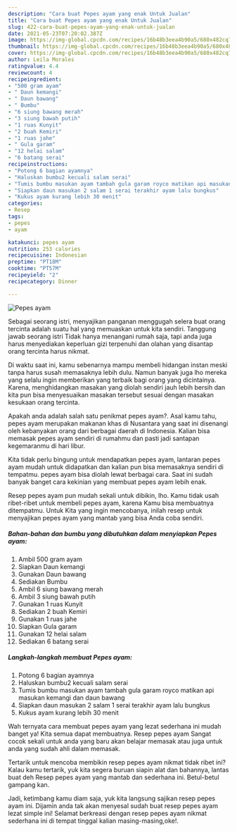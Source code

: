 ```yaml
---
description: "Cara buat Pepes ayam yang enak Untuk Jualan"
title: "Cara buat Pepes ayam yang enak Untuk Jualan"
slug: 422-cara-buat-pepes-ayam-yang-enak-untuk-jualan
date: 2021-05-23T07:20:02.387Z
image: https://img-global.cpcdn.com/recipes/16b48b3eea4b90a5/680x482cq70/pepes-ayam-foto-resep-utama.jpg
thumbnail: https://img-global.cpcdn.com/recipes/16b48b3eea4b90a5/680x482cq70/pepes-ayam-foto-resep-utama.jpg
cover: https://img-global.cpcdn.com/recipes/16b48b3eea4b90a5/680x482cq70/pepes-ayam-foto-resep-utama.jpg
author: Leila Morales
ratingvalue: 4.4
reviewcount: 4
recipeingredient:
- "500 gram ayam"
- " Daun kemangi"
- " Daun bawang"
- " Bumbu"
- "6 siung bawang merah"
- "3 siung bawah putih"
- "1 ruas Kunyit"
- "2 buah Kemiri"
- "1 ruas jahe"
- " Gula garam"
- "12 helai salam"
- "6 batang serai"
recipeinstructions:
- "Potong 6 bagian ayamnya"
- "Haluskan bumbu2 kecuali salam serai"
- "Tumis bumbu masukan ayam tambah gula garam royco matikan api masukan kemangi dan daun bawang"
- "Siapkan daun masukan 2 salam 1 serai terakhir ayam lalu bungkus"
- "Kukus ayam kurang lebih 30 menit"
categories:
- Resep
tags:
- pepes
- ayam

katakunci: pepes ayam 
nutrition: 253 calories
recipecuisine: Indonesian
preptime: "PT18M"
cooktime: "PT57M"
recipeyield: "2"
recipecategory: Dinner

---
```



![Pepes ayam](https://img-global.cpcdn.com/recipes/16b48b3eea4b90a5/680x482cq70/pepes-ayam-foto-resep-utama.jpg)

Sebagai seorang istri, menyajikan panganan menggugah selera buat orang tercinta adalah suatu hal yang memuaskan untuk kita sendiri. Tanggung jawab seorang istri Tidak hanya menangani rumah saja, tapi anda juga harus menyediakan keperluan gizi terpenuhi dan olahan yang disantap orang tercinta harus nikmat.

Di waktu  saat ini, kamu sebenarnya mampu membeli hidangan instan meski tanpa harus susah memasaknya lebih dulu. Namun banyak juga lho mereka yang selalu ingin memberikan yang terbaik bagi orang yang dicintainya. Karena, menghidangkan masakan yang diolah sendiri jauh lebih bersih dan kita pun bisa menyesuaikan masakan tersebut sesuai dengan masakan kesukaan orang tercinta. 



Apakah anda adalah salah satu penikmat pepes ayam?. Asal kamu tahu, pepes ayam merupakan makanan khas di Nusantara yang saat ini disenangi oleh kebanyakan orang dari berbagai daerah di Indonesia. Kalian bisa memasak pepes ayam sendiri di rumahmu dan pasti jadi santapan kegemaranmu di hari libur.

Kita tidak perlu bingung untuk mendapatkan pepes ayam, lantaran pepes ayam mudah untuk didapatkan dan kalian pun bisa memasaknya sendiri di tempatmu. pepes ayam bisa diolah lewat berbagai cara. Saat ini sudah banyak banget cara kekinian yang membuat pepes ayam lebih enak.

Resep pepes ayam pun mudah sekali untuk dibikin, lho. Kamu tidak usah ribet-ribet untuk membeli pepes ayam, karena Kamu bisa membuatnya ditempatmu. Untuk Kita yang ingin mencobanya, inilah resep untuk menyajikan pepes ayam yang mantab yang bisa Anda coba sendiri.

<!--inarticleads1-->

##### Bahan-bahan dan bumbu yang dibutuhkan dalam menyiapkan Pepes ayam:

1. Ambil 500 gram ayam
1. Siapkan  Daun kemangi
1. Gunakan  Daun bawang
1. Sediakan  Bumbu
1. Ambil 6 siung bawang merah
1. Ambil 3 siung bawah putih
1. Gunakan 1 ruas Kunyit
1. Sediakan 2 buah Kemiri
1. Gunakan 1 ruas jahe
1. Siapkan  Gula garam
1. Gunakan 12 helai salam
1. Sediakan 6 batang serai




<!--inarticleads2-->

##### Langkah-langkah membuat Pepes ayam:

1. Potong 6 bagian ayamnya
1. Haluskan bumbu2 kecuali salam serai
1. Tumis bumbu masukan ayam tambah gula garam royco matikan api masukan kemangi dan daun bawang
1. Siapkan daun masukan 2 salam 1 serai terakhir ayam lalu bungkus
1. Kukus ayam kurang lebih 30 menit




Wah ternyata cara membuat pepes ayam yang lezat sederhana ini mudah banget ya! Kita semua dapat membuatnya. Resep pepes ayam Sangat cocok sekali untuk anda yang baru akan belajar memasak atau juga untuk anda yang sudah ahli dalam memasak.

Tertarik untuk mencoba membikin resep pepes ayam nikmat tidak ribet ini? Kalau kamu tertarik, yuk kita segera buruan siapin alat dan bahannya, lantas buat deh Resep pepes ayam yang mantab dan sederhana ini. Betul-betul gampang kan. 

Jadi, ketimbang kamu diam saja, yuk kita langsung sajikan resep pepes ayam ini. Dijamin anda tak akan menyesal sudah buat resep pepes ayam lezat simple ini! Selamat berkreasi dengan resep pepes ayam nikmat sederhana ini di tempat tinggal kalian masing-masing,oke!.

